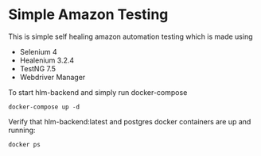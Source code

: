 # Simple Amazon Testing

This is simple self healing amazon automation testing which is made using

- Selenium 4
- Healenium 3.2.4
- TestNG 7.5
- Webdriver Manager

To start hlm-backend and simply run docker-compose

```
docker-compose up -d
```

Verify that hlm-backend:latest and postgres docker containers are up and running:

```
docker ps
```
